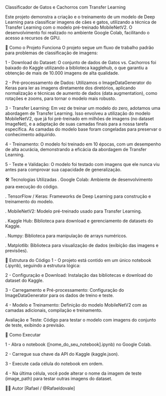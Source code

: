Classificador de Gatos e Cachorros com Transfer Learning

Este projeto demonstra a criação e o treinamento de um modelo de Deep Learning para classificar imagens de cães e gatos, utilizando a técnica de Transfer Learning com o modelo pré-treinado MobileNetV2. O desenvolvimento foi realizado no ambiente Google Colab, facilitando o acesso a recursos de GPU.


🚀 Como o Projeto Funciona
O projeto segue um fluxo de trabalho padrão para problemas de classificação de imagens:

1 - Download do Dataset: O conjunto de dados de Gatos vs. Cachorros foi baixado do Kaggle utilizando a biblioteca kagglehub, o que garantiu a obtenção de mais de 10.000 imagens de alta qualidade.

2 - Pré-processamento de Dados: Utilizamos o ImageDataGenerator do Keras para ler as imagens diretamente dos diretórios, aplicando normalização e técnicas de aumento de dados (data augmentation), como rotações e zooms, para tornar o modelo mais robusto.

3 - Transfer Learning: Em vez de treinar um modelo do zero, adotamos uma abordagem de Transfer Learning. Isso envolveu a utilização do modelo MobileNetV2, que já foi pré-treinado em milhões de imagens (no dataset ImageNet), e a adaptação de suas camadas finais para a nossa tarefa específica. As camadas do modelo base foram congeladas para preservar o conhecimento adquirido.

4 - Treinamento: O modelo foi treinado em 10 épocas, com um desempenho de alta acurácia, demonstrando a eficácia da abordagem de Transfer Learning.

5 - Teste e Validação: O modelo foi testado com imagens que ele nunca viu antes para comprovar sua capacidade de generalização.


🛠️ Tecnologias Utilizadas
. Google Colab: Ambiente de desenvolvimento para execução do código.

. TensorFlow / Keras: Frameworks de Deep Learning para construção e treinamento do modelo.

. MobileNetV2: Modelo pré-treinado usado para Transfer Learning.

. Kaggle Hub: Biblioteca para download e gerenciamento de datasets do Kaggle.

. Numpy: Biblioteca para manipulação de arrays numéricos.

. Matplotlib: Biblioteca para visualização de dados (exibição das imagens e previsões).


📂 Estrutura do Código
1 - O projeto está contido em um único notebook (.ipynb), seguindo a estrutura lógica:

2 - Configuração e Download: Instalação das bibliotecas e download do dataset do Kaggle.

3 - Carregamento e Pré-processamento: Configuração do ImageDataGenerator para os dados de treino e teste.

4 - Modelo e Treinamento: Definição do modelo MobileNetV2 com as camadas adicionais, compilação e treinamento.

Avaliação e Teste: Código para testar o modelo com imagens do conjunto de teste, exibindo a previsão.

🔗 Como Executar

1 - Abra o notebook ([nome_do_seu_notebook].ipynb) no Google Colab.

2 - Carregue sua chave da API do Kaggle (kaggle.json).

3 - Execute cada célula do notebook em ordem.

4 - Na última célula, você pode alterar o nome da imagem de teste (image_path) para testar outras imagens do dataset.

👨‍💻 Autor
[Rafael / @Rafaeldovale]

